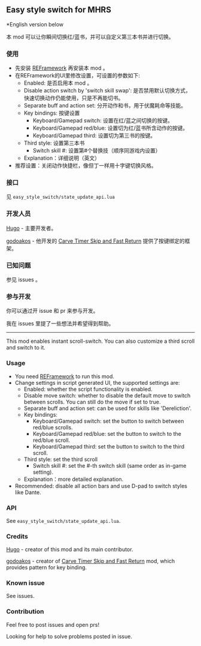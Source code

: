 ## Easy style switch for MHRS

*English version below

本 mod 可以让你瞬间切换红/蓝书，并可以自定义第三本书并进行切换。

### 使用
- 先安装 [REFramework](https://www.nexusmods.com/monsterhunterrise/mods/26) 再安装本 mod 。
- 在REFramework的UI里修改设置，可设置的参数如下:
  - Enabled: 是否启用本 mod 。
  - Disable action switch by 'switch skill swap': 是否禁用默认切换方式，快速切换动作仍能使用，只是不再能切书。
  - Separate buff and action set: 分开动作和书，用于伏魔耗命等技能。
  - Key bindings: 按键设置
    - Keyboard/Gamepad switch: 设置在红/蓝之间切换的按键。
    - Keyboard/Gamepad red/blue: 设置切为红/蓝书所含动作的按键。
    - Keyboard/Gamepad third: 设置切为第三书的按键。
  - Third style: 设置第三本书
    - Switch skill #: 设置第#个替换技（顺序同游戏内设置）
  - Explanation：详细说明（英文）
- 推荐设置：关闭动作快捷栏，像但丁一样用十字键切换风格。

### 接口
见 `easy_style_switch/state_update_api.lua`

### 开发人员

[Hugo](https://github.com/DerKleineLi) - 主要开发者。

[godoakos](https://www.nexusmods.com/monsterhunterrise/users/453968) - 他开发的 [Carve Timer Skip and Fast Return](https://www.nexusmods.com/monsterhunterrise/mods/62) 提供了按键绑定的框架。

### 已知问题

参见 issues 。

### 参与开发

你可以通过开 issue 和 pr 来参与开发。

我在 issues 里提了一些想法并希望得到帮助。

---

This mod enables instant scroll-switch. You can also customize a third scroll and switch to it.

### Usage
- You need [REFramework](https://www.nexusmods.com/monsterhunterrise/mods/26) to run this mod.
- Change settings in script generated UI, the supported settings are:
  - Enabled: whether the script functionality is enabled.
  - Disable move switch: whether to disable the default move to switch between scrolls. You can still do the move if set to true.
  - Separate buff and action set: can be used for skills like 'Dereliction'.
  - Key bindings: 
    - Keyboard/Gamepad switch: set the button to switch between red/blue scrolls.
    - Keyboard/Gamepad red/blue: set the button to switch to the red/blue scroll.
    - Keyboard/Gamepad third: set the button to switch to the third scroll.
  - Third style: set the third scroll
    - Switch skill #: set the #-th switch skill (same order as in-game setting).
  - Explanation：more detailed explanation.
- Recommended: disable all action bars and use D-pad to switch styles like Dante.

### API
See `easy_style_switch/state_update_api.lua`.

### Credits

[Hugo](https://github.com/DerKleineLi) - creator of this mod and its main contributor.

[godoakos](https://www.nexusmods.com/monsterhunterrise/users/453968) - creator of [Carve Timer Skip and Fast Return](https://www.nexusmods.com/monsterhunterrise/mods/62) mod, which provides pattern for key binding.

### Known issue

See issues.

### Contribution

Feel free to post issues and open prs!

Looking for help to solve problems posted in issue.